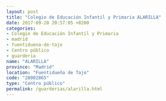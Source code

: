 ```yaml
---
layout: post
title: "Colegio de Educación Infantil y Primaria ALARILLA"
date: 2017-09-20 20:57:05 +0200
categories:
- Colegio de Educación Infantil y Primaria
- madrid
- fuentiduena-de-tajo
- Centro público
- guarderia
name: "ALARILLA"
province: "Madrid"
location: "Fuentidueña de Tajo"
code: "28002865"
type: "Centro público"
permalink: /guarderias/alarilla.html
---
```

